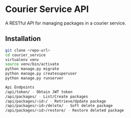 # Courier Service API

A RESTful API for managing packages in a courier service.

## Installation

```bash
git clone <repo-url>
cd courier_service
virtualenv venv
source venv/bin/activate
python manage.py migrate
python manage.py createsuperuser
python manage.py runserver

Api Endpoints
/api/token/ - Obtain JWT token
/api/packages/ - List/Create packages
/api/packages/<id>/ - Retrieve/Update package
/api/packages/<id>/delete/ - Soft delete package
/api/packages/<id>/restore/ - Restore deleted package

